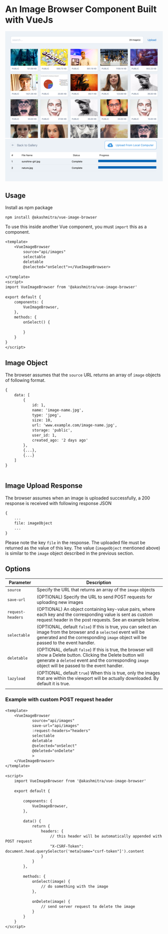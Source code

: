# An Image Browser Component Built with VueJs

![Image Gallery](images/example-image-1.png)
![Image Upload](images/example-image-2.png)



## Usage
Install as npm package

```
npm install @akashmitra/vue-image-browser
```

To use this inside another Vue component, you must `import` this as a component.

```
<template>
    <VueImageBrowser
        source="api/images"
        selectable
        deletable
        @selected="onSelect"></VueImageBrowser>

</template>
<script>
import VueImageBrowser from '@akashmitra/vue-image-browser'

export default {
    components: {
        VueImageBrowser,
    },
    methods: {
        onSelect() {

        }
    }
}
</script>

```

## Image Object

The browser assumes that the `source` URL returns an array of `image` objects of following format.

```
{
    data: [
        {
            id: 1,
            name: 'image-name.jpg',
            type: 'jpeg',
            size: 10,
            url: 'www.example.com/image-name.jpg',
            storage: 'public',
            user_id: 1,
            created_ago: '2 days ago'
        },
        {...},
        {...}
    ]
}


```

## Image Upload Response

The browser assumes when an image is uploaded successfully, a 200 response is received with following response JSON

```
{
    ...
    file: imageObject
    ...
}
```
Please note the key `file` in the response. The uploaded file must be returned as the value of this key. The value (`imageObject` mentioned above) is similar to the `image` object described in the previous section.

## Options

| Parameter           | Description                                                                                                                                                                                      |
|---------------------|--------------------------------------------------------------------------------------------------------------------------------------------------------------------------------------------------|
| `source`            | Specify the URL that returns an array of the  `image`  objects                                                                                                                                   |
| `save-url`          | (OPTIONAL) Specify the URL to send POST requests for uploading new images                                                                                                                                   |
| `request-headers`   | (OPTIONAL) An object containing key-value pairs, where each key and the corresponding value is sent as custom request header in the post requests. See an example below.                                    |
| `selectable`        | (OPTIONAL, default `false`) If this is true, you can select an image from the browser and a  `selected`  event will be generated and the corresponding  `image`  object will be passed to the event handler.                 |
| `deletable`         | (OPTIONAL, default `false`) If this is true, the browser will show a Delete button. Clicking the Delete button will generate a  `deleted`  event and the corresponding  `image`  object will be passed to the event handler. |
| `lazyload`          | (OPTIONAL, default `true`) When this is true, only the images that are within the viewport will be actually downloaded. By default it is true.                                                                              |
|                     |                                                                                                                                                                                                  |


### Example with custom POST request header

```
<template>
    <VueImageBrowser
            source="api/images"
            save-url="api/images"
            :request-headers="headers"
            selectable
            deletable
            @selected="onSelect"
            @deleted="onDelete"
            >
    </VueImageBrowser>
</template>

<script>
    import VueImageBrowser from '@akashmitra/vue-image-browser'

    export default {

        components: {
            VueImageBrowser,
        },

        data() {
            return {
                headers: {
                    // this header will be automatically appended with POST request
                    "X-CSRF-Token": document.head.querySelector('meta[name="csrf-token"]').content
                }
            }
        },

        methods: {
            onSelect(image) {
                // do something with the image
            },

            onDelete(image) {
                // send server request to delete the image
            }
        }
    }
</script>

```
